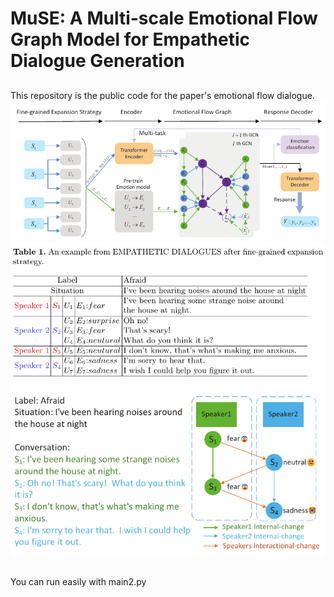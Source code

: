 # MuSE: A Multi-scale Emotional Flow Graph Model for Empathetic Dialogue Generation

## 
This repository is the public code for the paper's emotional flow dialogue.
![img_1.png](img_1.png) 
![img_2.png](img_2.png)
![img.png](img.png)

## 
You can run easily with main2.py